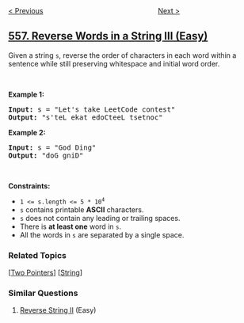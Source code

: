 <!--|This file generated by command(leetcode description); DO NOT EDIT.    |-->
<!--+----------------------------------------------------------------------+-->
<!--|@author    awesee <openset.wang@gmail.com>                           |-->
<!--|@link      https://github.com/awesee                                 |-->
<!--|@home      https://github.com/awesee/leetcode                        |-->
<!--+----------------------------------------------------------------------+-->

[< Previous](../next-greater-element-iii "Next Greater Element III")
　　　　　　　　　　　　　　　　
[Next >](../logical-or-of-two-binary-grids-represented-as-quad-trees "Logical OR of Two Binary Grids Represented as Quad-Trees")

## [557. Reverse Words in a String III (Easy)](https://leetcode.com/problems/reverse-words-in-a-string-iii "反转字符串中的单词 III")

<p>Given a string <code>s</code>, reverse the order of characters in each word within a sentence while still preserving whitespace and initial word order.</p>

<p>&nbsp;</p>
<p><strong>Example 1:</strong></p>
<pre><strong>Input:</strong> s = "Let's take LeetCode contest"
<strong>Output:</strong> "s'teL ekat edoCteeL tsetnoc"
</pre><p><strong>Example 2:</strong></p>
<pre><strong>Input:</strong> s = "God Ding"
<strong>Output:</strong> "doG gniD"
</pre>
<p>&nbsp;</p>
<p><strong>Constraints:</strong></p>

<ul>
	<li><code>1 &lt;= s.length &lt;= 5 * 10<sup>4</sup></code></li>
	<li><code>s</code> contains printable <strong>ASCII</strong> characters.</li>
	<li><code>s</code> does not contain any leading or trailing spaces.</li>
	<li>There is <strong>at least one</strong> word in <code>s</code>.</li>
	<li>All the words in <code>s</code> are separated by a single space.</li>
</ul>

### Related Topics
  [[Two Pointers](../../tag/two-pointers/README.md)]
  [[String](../../tag/string/README.md)]

### Similar Questions
  1. [Reverse String II](../reverse-string-ii) (Easy)
